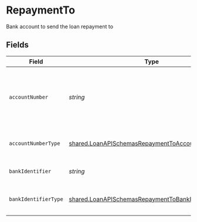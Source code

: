 # RepaymentTo

Bank account to send the loan repayment to


## Fields

| Field                                                                                                                           | Type                                                                                                                            | Required                                                                                                                        | Description                                                                                                                     |
| ------------------------------------------------------------------------------------------------------------------------------- | ------------------------------------------------------------------------------------------------------------------------------- | ------------------------------------------------------------------------------------------------------------------------------- | ------------------------------------------------------------------------------------------------------------------------------- |
| `accountNumber`                                                                                                                 | *string*                                                                                                                        | :heavy_check_mark:                                                                                                              | The account identifier. Only IBANs are supported at the moment.                                                                 |
| `accountNumberType`                                                                                                             | [shared.LoanAPISchemasRepaymentToAccountNumberType](../../../sdk/models/shared/loanapischemasrepaymenttoaccountnumbertype.md)   | :heavy_check_mark:                                                                                                              | The type of account number (e.g. IBAN).                                                                                         |
| `bankIdentifier`                                                                                                                | *string*                                                                                                                        | :heavy_check_mark:                                                                                                              | The identifier of the bank.                                                                                                     |
| `bankIdentifierType`                                                                                                            | [shared.LoanAPISchemasRepaymentToBankIdentifierType](../../../sdk/models/shared/loanapischemasrepaymenttobankidentifiertype.md) | :heavy_check_mark:                                                                                                              | The type of bank identifier (e.g. BIC).                                                                                         |
